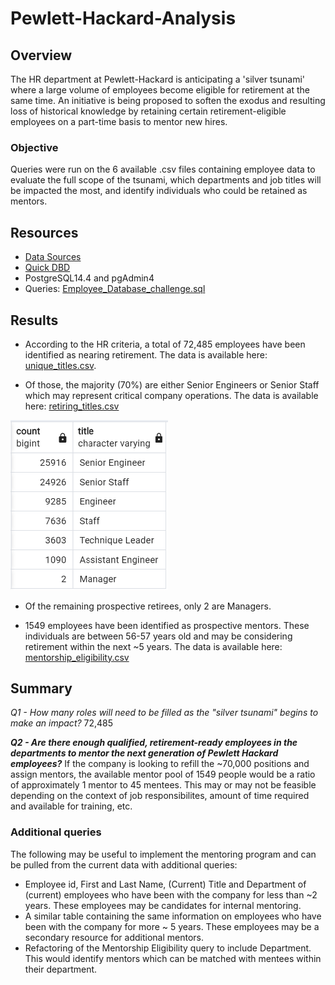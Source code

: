 # Pewlett-Hackard-Analysis

## Overview

The HR department at Pewlett-Hackard is anticipating a 'silver tsunami' where a large volume of employees become eligible for retirement at the same time.  An initiative is being proposed to soften the exodus and resulting loss of historical knowledge by retaining certain retirement-eligible employees on a part-time basis to mentor new hires.  

### Objective
Queries were run on the 6 available .csv files containing employee data to evaluate the full scope of the tsunami, which departments and job titles will be impacted the most, and identify individuals who could be retained as mentors.  

## Resources

- [Data Sources](https://github.com/lnshewmo/Pewlett-Hackard-Analysis/tree/main/Pewlett-Hackard-Challenge/data)
- [Quick DBD](https://www.quickdatabasediagrams.com/)
- PostgreSQL14.4 and pgAdmin4
- Queries: [Employee_Database_challenge.sql](https://github.com/lnshewmo/Pewlett-Hackard-Analysis/blob/main/Pewlett-Hackard-Challenge/queries/Employee_Database_challenge.sql)

## Results 

- According to the HR criteria, a total of 72,485 employees have been identified as nearing retirement.  The data is available here: [unique_titles.csv](https://github.com/lnshewmo/Pewlett-Hackard-Analysis/blob/main/Pewlett-Hackard-Challenge/data/unique_titles.csv).

- Of those, the majority (70%) are either Senior Engineers or Senior Staff which may represent critical company operations.  The data is available here: [retiring_titles.csv](https://github.com/lnshewmo/Pewlett-Hackard-Analysis/blob/main/Pewlett-Hackard-Challenge/data/retiring_titles.csv)

<img src="https://github.com/lnshewmo/Pewlett-Hackard-Analysis/blob/main/Pewlett-Hackard-Challenge/data/retiring_titles.png" width=50% height=50%>

- Of the remaining prospective retirees, only 2 are Managers.  

- 1549 employees have been identified as prospective mentors.  These individuals are between 56-57 years old and may be considering retirement within the next ~5 years.  The data is available here: [mentorship_eligibility.csv](https://github.com/lnshewmo/Pewlett-Hackard-Analysis/blob/main/Pewlett-Hackard-Challenge/data/mentorship_eligibility.csv) 

## Summary

*Q1 - How many roles will need to be filled as the "silver tsunami" begins to make an impact?*  72,485

***Q2 - Are there enough qualified, retirement-ready employees in the departments to mentor the next generation of Pewlett Hackard employees?***  If the company is looking to refill the ~70,000 positions and assign mentors, the available mentor pool of 1549 people would be a ratio of approximately 1 mentor to 45 mentees.  This may or may not be feasible depending on the context of job responsibilites, amount of time required and available for training, etc.  

### Additional queries
The following may be useful to implement the mentoring program and can be pulled from the current data with additional queries:
  - Employee id, First and Last Name, (Current) Title and Department of (current) employees who have been with the company for less than ~2 years.  These employees may be candidates for internal mentoring.
  - A similar table containing the same information on employees who have been with the company for more ~ 5 years. These employees may be a secondary resource for additional mentors.
  - Refactoring of the Mentorship Eligibility query to include Department.  This would identify mentors which can be matched with mentees within their department.
